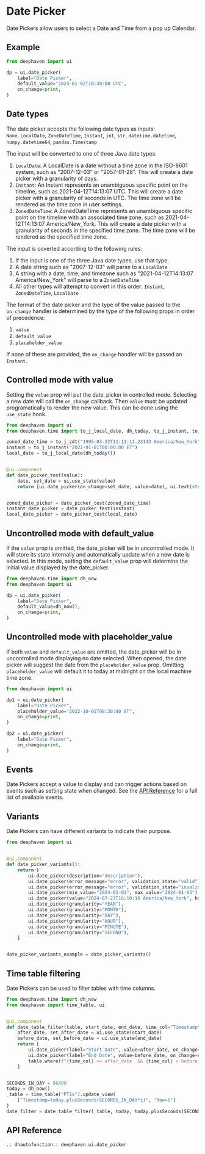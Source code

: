 # Date Picker

Date Pickers allow users to select a Date and Time from a pop up Calendar.

## Example

```python
from deephaven import ui

dp = ui.date_picker(
    label="Date Picker",
    default_value="2024-01-02T10:30:00 UTC",
    on_change=print,
)
```

## Date types

The date picker accepts the following date types as inputs:  
`None`, `LocalDate`, `ZoneDateTime`, `Instant`, `int`, `str`, `datetime.datetime`, `numpy.datetime64`, `pandas.Timestamp`

The input will be converted to one of three Java date types:

1. `LocalDate`: A LocalDate is a date without a time zone in the ISO-8601 system, such as "2007-12-03" or "2057-01-28".
   This will create a date picker with a granularity of days.
2. `Instant`: An Instant represents an unambiguous specific point on the timeline, such as 2021-04-12T14:13:07 UTC.
   This will create a date picker with a granularity of seconds in UTC. The time zone will be rendered as the time zone in user settings.
3. `ZonedDateTime`: A ZonedDateTime represents an unambiguous specific point on the timeline with an associated time zone, such as 2021-04-12T14:13:07 America/New_York.
   This will create a date picker with a granularity of seconds in the specified time zone. The time zone will be rendered as the specified time zone.

The input is coverted according to the following rules:

1. If the input is one of the three Java date types, use that type.
2. A date string such as "2007-12-03" will parse to a `LocalDate`
3. A string with a date, time, and timezone such as "2021-04-12T14:13:07 America/New_York" will parse to a `ZonedDateTime`
4. All other types will attempt to convert in this order: `Instant`, `ZonedDateTime`, `LocalDate`

The format of the date picker and the type of the value passed to the `on_change` handler
is determined by the type of the following props in order of precedence:

1. `value`
2. `default_value`
3. `placeholder_value`

If none of these are provided, the `on_change` handler will be passed an `Instant`.

## Controlled mode with value

Setting the `value` prop will put the date_picker in controlled mode. Selecting a new date will call the `on_change` callback.
Then `value` must be updated programatically to render the new value. This can be done using the `use_state` hook.

```python
from deephaven import ui
from deephaven.time import to_j_local_date, dh_today, to_j_instant, to_j_zdt

zoned_date_time = to_j_zdt("1995-03-22T11:11:11.23142 America/New_York")
instant = to_j_instant("2022-01-01T00:00:00 ET")
local_date = to_j_local_date(dh_today())


@ui.component
def date_picker_test(value):
    date, set_date = ui.use_state(value)
    return [ui.date_picker(on_change=set_date, value=date), ui.text(str(date))]


zoned_date_picker = date_picker_test(zoned_date_time)
instant_date_picker = date_picker_test(instant)
local_date_picker = date_picker_test(local_date)
```

## Uncontrolled mode with default_value

If the `value` prop is omitted, the date_picker will be in uncontrolled mode. It will store its state internally and automatically update when a new date is selected.
In this mode, setting the `default_value` prop will determine the initial value displayed by the date_picker.

```python
from deephaven.time import dh_now
from deephaven import ui

dp = ui.date_picker(
    label="Date Picker",
    default_value=dh_now(),
    on_change=print,
)
```

## Uncontrolled mode with placeholder_value

If both `value` and `default_value` are omitted, the date_picker will be in uncontrolled mode displaying no date selected. When opened, the date picker will suggest the date from the `placeholder_value` prop.
Omitting `placeholder_value` will default it to today at midnight on the local machine time zone.

```python
from deephaven import ui

dp1 = ui.date_picker(
    label="Date Picker",
    placeholder_value="2022-10-01T08:30:00 ET",
    on_change=print,
)

dp2 = ui.date_picker(
    label="Date Picker",
    on_change=print,
)
```

## Events

Date Pickers accept a value to display and can trigger actions based on events such as setting state when changed. See the [API Reference](#api-reference) for a full list of available events.

## Variants

Date Pickers can have different variants to indicate their purpose.

```python
from deephaven import ui


@ui.component
def date_picker_variants():
    return [
        ui.date_picker(description="description"),
        ui.date_picker(error_message="error", validation_state="valid"),
        ui.date_picker(error_message="error", validation_state="invalid"),
        ui.date_picker(min_value="2024-01-01", max_value="2024-01-05"),
        ui.date_picker(value="2024-07-27T16:10:10 America/New_York", hour_cycle=24),
        ui.date_picker(granularity="YEAR"),
        ui.date_picker(granularity="MONTH"),
        ui.date_picker(granularity="DAY"),
        ui.date_picker(granularity="HOUR"),
        ui.date_picker(granularity="MINUTE"),
        ui.date_picker(granularity="SECOND"),
    ]


date_picker_variants_example = date_picker_variants()
```

## Time table filtering

Date Pickers can be used to filter tables with time columns.

```python
from deephaven.time import dh_now
from deephaven import time_table, ui


@ui.component
def date_table_filter(table, start_date, end_date, time_col="Timestamp"):
    after_date, set_after_date = ui.use_state(start_date)
    before_date, set_before_date = ui.use_state(end_date)
    return [
        ui.date_picker(label="Start Date", value=after_date, on_change=set_after_date),
        ui.date_picker(label="End Date", value=before_date, on_change=set_before_date),
        table.where(f"{time_col} >= after_date  && {time_col} < before_date"),
    ]


SECONDS_IN_DAY = 86400
today = dh_now()
_table = time_table("PT1s").update_view(
    ["Timestamp=today.plusSeconds(SECONDS_IN_DAY*i)", "Row=i"]
)
date_filter = date_table_filter(_table, today, today.plusSeconds(SECONDS_IN_DAY * 10))
```

## API Reference

```{eval-rst}
.. dhautofunction:: deephaven.ui.date_picker
```
